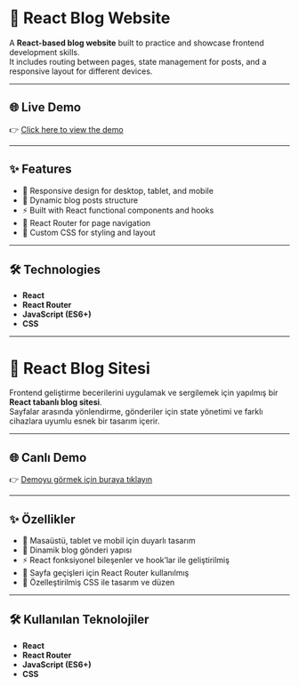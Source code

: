 # 📝 React Blog Website

A **React-based blog website** built to practice and showcase frontend development skills.  
It includes routing between pages, state management for posts, and a responsive layout for different devices.  

---

## 🌐 Live Demo
👉 [Click here to view the demo](https://blog-web-sitesi.netlify.app/)  

---

## ✨ Features
- 📱 Responsive design for desktop, tablet, and mobile  
- 📰 Dynamic blog posts structure  
- ⚡ Built with React functional components and hooks  
- 🔀 React Router for page navigation  
- 🎨 Custom CSS for styling and layout  

---

## 🛠️ Technologies
- **React**  
- **React Router**  
- **JavaScript (ES6+)**  
- **CSS**  

---

# 📝 React Blog Sitesi

Frontend geliştirme becerilerini uygulamak ve sergilemek için yapılmış bir **React tabanlı blog sitesi**.  
Sayfalar arasında yönlendirme, gönderiler için state yönetimi ve farklı cihazlara uyumlu esnek bir tasarım içerir.  

---

## 🌐 Canlı Demo
👉 [Demoyu görmek için buraya tıklayın](https://blog-web-sitesi.netlify.app/)  

---

## ✨ Özellikler
- 📱 Masaüstü, tablet ve mobil için duyarlı tasarım  
- 📰 Dinamik blog gönderi yapısı  
- ⚡ React fonksiyonel bileşenler ve hook’lar ile geliştirilmiş  
- 🔀 Sayfa geçişleri için React Router kullanılmış  
- 🎨 Özelleştirilmiş CSS ile tasarım ve düzen  

---

## 🛠️ Kullanılan Teknolojiler
- **React**  
- **React Router**  
- **JavaScript (ES6+)**  
- **CSS**  
